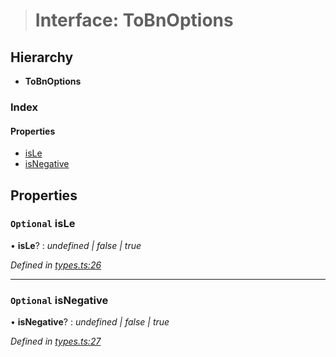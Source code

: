 > # Interface: ToBnOptions

## Hierarchy

* **ToBnOptions**

### Index

#### Properties

* [isLe](_types_.tobnoptions.md#optional-isle)
* [isNegative](_types_.tobnoptions.md#optional-isnegative)

## Properties

### `Optional` isLe

• **isLe**? : *undefined | false | true*

*Defined in [types.ts:26](https://github.com/polkadot-js/common/blob/e5ab357/packages/util/src/types.ts#L26)*

___

### `Optional` isNegative

• **isNegative**? : *undefined | false | true*

*Defined in [types.ts:27](https://github.com/polkadot-js/common/blob/e5ab357/packages/util/src/types.ts#L27)*